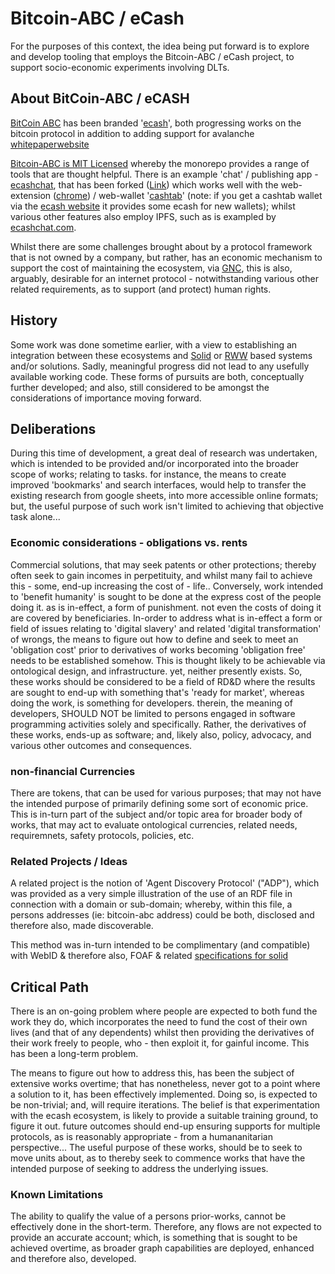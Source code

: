 # Bitcoin-ABC / eCash

For the purposes of this context, the idea being put forward is to explore and develop tooling that employs the Bitcoin-ABC / eCash project, to support socio-economic experiments involving DLTs. 

## About BitCoin-ABC / eCASH

[BitCoin ABC](https://www.bitcoinabc.org/) has been branded '[ecash](https://e.cash/)', both progressing works on the bitcoin protocol in addition to adding support for avalanche [whitepaper](https://ipfs.io/ipfs/QmUy4jh5mGNZvLkjies1RWM4YuvJh5o2FYopNPVYwrRVGV)[website](https://avalanche.cash/)

[Bitcoin-ABC is MIT Licensed](https://github.com/Bitcoin-ABC/) whereby the monorepo provides a range of tools that are thought helpful.  There is an example 'chat' / publishing app - [ecashchat](https://www.ecashchat.com/), that has been forked ([Link](https://github.com/HumanCentricAI-xyz/ecash-chat)) which works well with the web-extension ([chrome](https://chromewebstore.google.com/detail/cashtab/obldfcmebhllhjlhjbnghaipekcppeag)) / web-wallet '[cashtab](https://cashtab.com/)' (note: if you get a cashtab wallet via the [ecash website](https://e.cash/) it provides some ecash for new wallets); whilst various other features also employ IPFS, such as is exampled by [ecashchat.com](https://www.ecashchat.com/).

Whilst there are some challenges brought about by a protocol framework that is not owned by a company, but rather, has an economic mechanism to support the cost of maintaining the ecosystem, via [GNC](https://gnc.e.cash/), this is also, arguably, desirable for an internet protocol - notwithstanding various other related requirements, as to support (and protect) human rights.

## History

Some work was done sometime earlier, with a view to establishing an integration between these ecosystems and [Solid](https://solidproject.org/) or [RWW](https://www.w3.org/community/rww/) based systems and/or solutions. Sadly, meaningful progress did not lead to any usefully available working code.  These forms of pursuits are both, conceptually further developed; and also, still considered to be amongst the considerations of importance moving forward.  

## Deliberations

During this time of development, a great deal of research was undertaken, which is intended to be provided and/or incorporated into the broader scope of works; relating to tasks. for instance, the means to create improved 'bookmarks' and search interfaces, would help to transfer the existing research from google sheets, into more accessible online formats; but, the useful purpose of such work isn't limited to achieving that objective task alone... 

### Economic considerations - obligations vs. rents

Commercial solutions, that may seek patents or other protections; thereby often seek to gain incomes in perpetituity, and whilst many fail to achieve this - some, end-up increasing the cost of - life..   Conversely, work intended to 'benefit humanity' is sought to be done at the express cost of the people doing it. as is in-effect, a form of punishment.  not even the costs of doing it are covered by beneficiaries.  In-order to address what is in-effect a form or field of issues relating to 'digital slavery' and related 'digital transformation' of wrongs, the means to figure out how to define and seek to meet an 'obligation cost' prior to derivatives of works becoming 'obligation free' needs to be established somehow.  This is thought likely to be achievable via ontological design, and infrastructure.  yet, neither presently exists.  So, these works should be considered to be a field of RD&D where the results are sought to end-up with something that's 'ready for market', whereas doing the work, is something for developers.  therein, the meaning of developers, SHOULD NOT be limited to persons engaged in software programming activities solely and specifically.  Rather, the derivatives of these works, ends-up as software; and, likely also, policy, advocacy, and various other outcomes and consequences.

###  non-financial Currencies

There are tokens, that can be used for various purposes; that may not have the intended purpose of primarily defining some sort of economic price.  This is in-turn part of the subject and/or topic area for broader body of works, that may act to evaluate ontological currencies, related needs, requiremnets, safety protocols, policies, etc.

### Related Projects / Ideas

A related project is the notion of 'Agent Discovery Protocol' ("ADP"), which was provided as a very simple illustration of the use of an RDF file in connection with a domain or sub-domain; whereby, within this file, a persons addresses (ie: bitcoin-abc address) could be both, disclosed and therefore also, made discoverable.

This method was in-turn intended to be complimentary (and compatible) with WebID & therefore also, FOAF & related [specifications for solid](https://solidproject.org/specification)

## Critical Path

There is an on-going problem where people are expected to both fund the work they do, which incorporates the need to fund the cost of their own lives (and that of any dependents) whilst then providing the derivatives of their work freely to people, who - then exploit it, for gainful income.  This has been a long-term problem.

The means to figure out how to address this, has been the subject of extensive works overtime; that has nonetheless, never got to a point where a solution to it, has been effectively implemented.  Doing so, is expected to be non-trivial; and, will require iterations.  The belief is that experimentation with the ecash ecosystem, is likely to provide a suitable training ground, to figure it out. future outcomes should end-up ensuring supports for multiple protocols, as is reasonably appropriate - from a humananitarian perspective...  The useful purpose of these works, should be to seek to move units about, as to thereby seek to commence works that have the intended purpose of seeking to address the underlying issues. 

### Known Limitations

The ability to qualify the value of a persons prior-works, cannot be effectively done in the short-term.  Therefore, any flows are not expected to provide an accurate account; which, is something that is sought to be achieved overtime, as broader graph capabilities are deployed, enhanced and therefore also, developed.